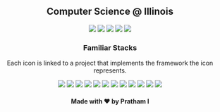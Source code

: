 <h2 align="center">Computer Science @ Illinois</h2>

<p align="center">
  <a href= "https://personal-website-phi-three.vercel.app" target="_blank"><img src="https://img.icons8.com/metro/92/000000/globe.png"/></a>
  <a href= "https://github.com/prathami1?tab=repositories" target="_blank"><img src="https://img.icons8.com/ios-filled/92/000000/repository.png"/></a>
  <a href= "https://linkedin.com/in/prathami1" target="_blank"><img src="https://img.icons8.com/plumpy/96/000000/linkedin-circled.png"/></a>
  <a href= "https://instagram.com/prathami1" target="_blank"><img src="https://img.icons8.com/cotton/100/000000/instagram.png"/></a>
  <a href="mailto:pminr@outlook.com?subject=Github Contact" target="_blank"><img src="https://img.icons8.com/pastel-glyph/96/000000/new-post--v1.png"/></a>
</p>

<h3 align="center">Familiar Stacks</h3>

<p align="center">
  Each icon is linked to a project that implements the framework the icon represents.
</p>

<p align="center">
  <a href= "https://github.com/prathami1/spotify-analysis" target="_blank"><img src="https://img.icons8.com/color/64/000000/python--v1.png"/></a>
  <a href= "https://github.com/prathami1/spotify-analysis" target="_blank"><img src="https://img.icons8.com/ios-glyphs/60/000000/test-tube.png"/></a>
  <a href= "https://github.com/prathami1/covid-analysis" target="_blank"><img src="https://img.icons8.com/color/64/000000/mongodb.png"/></a>
  <a href= "https://github.com/prathami1/covid-analysis" target="_blank"><img src="https://img.icons8.com/material-outlined/64/000000/sql.png"/></a>
  <a href= "https://github.com/prathami1/vex-tower-takeover" target="_blank"><img src="https://img.icons8.com/color/64/000000/c-plus-plus-logo.png"/></a>
  <a href= "https://github.com/prathami1/news" target="_blank"><img src="https://img.icons8.com/office/64/000000/react.png"/></a>
  <a href= "https://github.com/prathami1/dijkstra-visualization" target="_blank"><img src="https://img.icons8.com/color/64/000000/javascript--v1.png"/></a>
  <a href= "https://github.com/prathami1/farming-scout" target="_blank"><img src="https://img.icons8.com/glyph-neue/64/000000/android--v1.png"/></a>
  <a href= "https://github.com/prathami1/farming-scout" target="_blank"><img src="https://img.icons8.com/color/64/000000/firebase.png"/></a>
  <a href= "https://github.com/prathami1/farming-scout" target="_blank"><img src="https://img.icons8.com/color/64/000000/kotlin.png"/></a>
  <a href= "https://github.com/prathami1/farming-scout" target="_blank"><img src="https://img.icons8.com/ios-glyphs/64/000000/java-coffee-cup-logo.png"/></a>
  <a href= "https://github.com/prathami1/todo-swift" target="_blank"><img src="https://img.icons8.com/color/64/000000/swift.png"/></a>
</p>

<h4 align="center">Made with ❤️ by Pratham I</h4>
